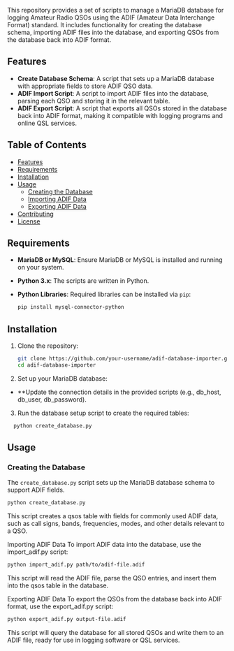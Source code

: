 This repository provides a set of scripts to manage a MariaDB database for logging Amateur Radio QSOs using the ADIF (Amateur Data Interchange Format) standard. It includes functionality for creating the database schema, importing ADIF files into the database, and exporting QSOs from the database back into ADIF format.

## Features

- **Create Database Schema**: A script that sets up a MariaDB database with appropriate fields to store ADIF QSO data.
- **ADIF Import Script**: A script to import ADIF files into the database, parsing each QSO and storing it in the relevant table.
- **ADIF Export Script**: A script that exports all QSOs stored in the database back into ADIF format, making it compatible with logging programs and online QSL services.

## Table of Contents

- [Features](#features)
- [Requirements](#requirements)
- [Installation](#installation)
- [Usage](#usage)
  - [Creating the Database](#creating-the-database)
  - [Importing ADIF Data](#importing-adif-data)
  - [Exporting ADIF Data](#exporting-adif-data)
- [Contributing](#contributing)
- [License](#license)

## Requirements

- **MariaDB or MySQL**: Ensure MariaDB or MySQL is installed and running on your system.
- **Python 3.x**: The scripts are written in Python.
- **Python Libraries**: Required libraries can be installed via `pip`:

  ```bash
  pip install mysql-connector-python

## Installation

1. Clone the repository:

   ```bash
   git clone https://github.com/your-username/adif-database-importer.git
   cd adif-database-importer
   
2. Set up your MariaDB database:

- **Update the connection details in the provided scripts (e.g., db_host, db_user, db_password).

3. Run the database setup script to create the required tables:

```bash
  python create_database.py
```
## Usage

### Creating the Database

The `create_database.py` script sets up the MariaDB database schema to support ADIF fields.

```bash
python create_database.py
```

This script creates a qsos table with fields for commonly used ADIF data, such as call signs, bands, frequencies, modes, and other details relevant to a QSO.

Importing ADIF Data
To import ADIF data into the database, use the import_adif.py script:

```bash
python import_adif.py path/to/adif-file.adif
```
This script will read the ADIF file, parse the QSO entries, and insert them into the qsos table in the database.

Exporting ADIF Data
To export the QSOs from the database back into ADIF format, use the export_adif.py script:

```bash
python export_adif.py output-file.adif
```
This script will query the database for all stored QSOs and write them to an ADIF file, ready for use in logging software or QSL services.


